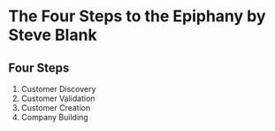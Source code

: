 # The Four Steps to the Epiphany by Steve Blank

## Four Steps
1. Customer Discovery
2. Customer Validation
3. Customer Creation
4. Company Building
